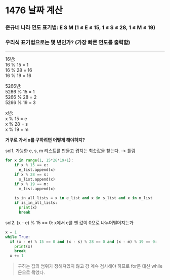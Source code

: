 1476 날짜 계산
================
### 준규네 나라 연도 표기법: E S M (1 ≤ E ≤ 15, 1 ≤ S ≤ 28, 1 ≤ M ≤ 19)  
### 우리식 표기법으로는 몇 년인가? (가장 빠른 연도를 출력함)  
-----------------------

16년:  
16 % 15 = 1  
16 % 28 = 16  
16 % 19 = 16  
  
5266년:  
5266 % 15 = 1  
5266 % 28 = 2  
5266 % 19 = 3  
  
x년:  
x % 15 = e  
x % 28 = s  
x % 19 = m  
  
**거꾸로 가서 x를 구하려면 어떻게 해야하지?**  

sol1. 가능한 e, s, m 리스트를 만들고 겹치는 최솟값을 찾는다. -> 틀림  
```python
for x in range(1, 15*28*19+1):  
    if x % 15 == e:  
      e_list.append(x)  
    if x % 28 == s:  
      s_list.append(x)  
    if x % 19 == m:  
      m_list.append(x)  
      
    is_in_all_lists = x in e_list and x in s_list and x in m_list  
    if is_in_all_lists:   
      print(x)  
      break  
  ```
sol2. (x - e) % 15 == 0: x에서 e를 뺀 값이 0으로 나누어떨어지는가  
```python
x = 1
while True:
  if (x - e) % 15 == 0 and (x - s) % 28 == 0 and (x - m) % 19 == 0:
    print(x)
    break
  x += 1
```
> 구하는 값의 범위가 정해져있지 않고 걍 계속 검사해야 하므로 for문 대신 while문으로 묶었다. 

